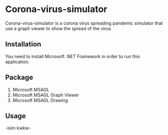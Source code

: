# Corona-virus-simulator
Corona-virus-simulator is a corona virus spreading pandemic simulator that use a graph viewer to show the spread of the virus

## Installation

You need to install Microsoft .NET Framework in order to run this application.

## Package
1. Microsoft MSAGL
1. Microsoft MSAGL Graph Viewer
1. Microsoft MSAGL Drawing

## Usage

-isiin kwkw-

